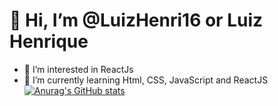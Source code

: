 # 👋 Hi, I’m @LuizHenri16 or Luiz Henrique 

- 👀 I’m interested in ReactJs
- 🌱 I’m currently learning Html, CSS, JavaScript and ReactJS
[![Anurag's GitHub stats](https://github-readme-stats.vercel.app/api?username=LuizHenri16&theme=dracula&hide=contribs&hide_title=true)](https://github.com/LuizHenri16/github-readme-stats)
